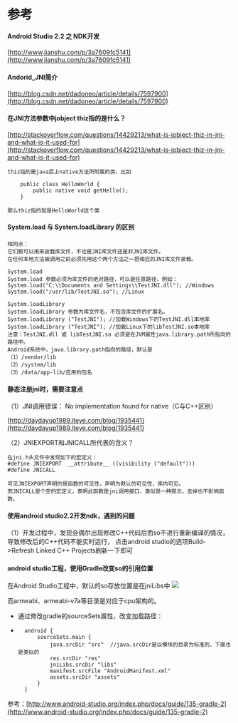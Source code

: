 # 参考 #

#### Android Studio 2.2 之 NDK开发 ####
[http://www.jianshu.com/p/3a7609fc5141](http://www.jianshu.com/p/3a7609fc5141)

####  Andorid_JNI简介 ####
[http://blog.csdn.net/dadoneo/article/details/7597900](http://blog.csdn.net/dadoneo/article/details/7597900)

#### 在JNI方法参数中jobject thiz指的是什么？  ####
[http://stackoverflow.com/questions/14429213/what-is-jobject-thiz-in-jni-and-what-is-it-used-for](http://stackoverflow.com/questions/14429213/what-is-jobject-thiz-in-jni-and-what-is-it-used-for)

	thiz指的是java层上native方法所附属的类，比如
	
		public class HelloWorld {
			public native void getHello();
		}
	
	那么thiz指的就是HelloWorld这个类


#### System.load 与 System.loadLibrary 的区别 ####

	相同点：
	它们都可以用来装载库文件，不论是JNI库文件还是非JNI库文件。
	在任何本地方法被调用之前必须先用这个两个方法之一把相应的JNI库文件装载。
	
	System.load
	System.load 参数必须为库文件的绝对路径，可以是任意路径，例如：
	System.load("C:\\Documents and Settings\\TestJNI.dll"); //Windows
	System.load("/usr/lib/TestJNI.so"); //Linux
	
	System.loadLibrary
	System.loadLibrary 参数为库文件名，不包含库文件的扩展名。
	System.loadLibrary ("TestJNI"); //加载Windows下的TestJNI.dll本地库
	System.loadLibrary ("TestJNI"); //加载Linux下的libTestJNI.so本地库
	注意：TestJNI.dll 或 libTestJNI.so 必须是在JVM属性java.library.path所指向的路径中。
	Android系统中，java.library.path指向的路径，默认是
	（1）/vendor/lib  
	（2）/system/lib 
	（3）/data/app-lib/应用的包名


#### 静态注册jni时，需要注意点  #####

（1）JNI调用错误： No implementation found for native（C与C++区别）

[http://daydayup1989.iteye.com/blog/1935441](http://daydayup1989.iteye.com/blog/1935441)


（2）JNIEXPORT和JNICALL所代表的含义？
	
	在jni.h头文件中发现如下的宏定义：
	#define JNIEXPORT  __attribute__ ((visibility ("default")))
	#define JNICALL

	可见JNIEXPORT声明的是函数的可见性，声明为默认的可见性，库内可见。
	而JNICALL是个空的宏定义，表明此函数是jni调用接口，类似是一种提示，去掉也不影响函数。


#### 使用android studio2.2开发ndk，遇到的问题  ####

（1）开发过程中，发现会偶尔出现修改C++代码后而so不进行重新编译的情况，导致修改后的C++代码不能实时运行，
点击android studio的选项Build->Refresh Linked C++ Projects刷新一下即可

#### android studio工程，使用Gradle改变so的引用位置

在Android Studio工程中，默认的so存放位置是在jniLibs中
![](http://i.imgur.com/UEelyU3.png)

而armeabi、armeabi-v7a等目录是对应于cpu架构的。

- 通过修改gradle的sourceSets属性，改变加载路径：
- 
		android {
			sourceSets.main {
		        java.srcDir "src"  //java.srcDir是以模块的目录为标准的，下面也是类似的
		        res.srcDir "res"
		        jniLibs.srcDir "libs"
		        manifest.srcFile "AndroidManifest.xml"
		        assets.srcDir "assets"
	    	}
		}
		

参考：[http://www.android-studio.org/index.php/docs/guide/135-gradle-2](http://www.android-studio.org/index.php/docs/guide/135-gradle-2)